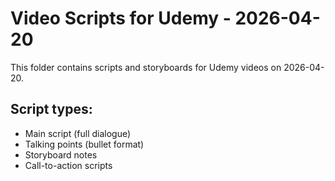 # Video Scripts for Udemy - 2026-04-20

This folder contains scripts and storyboards for Udemy videos on 2026-04-20.

## Script types:
- Main script (full dialogue)
- Talking points (bullet format)
- Storyboard notes
- Call-to-action scripts

